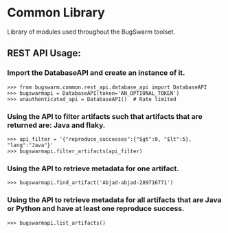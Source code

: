 # Common Library
Library of modules used throughout the BugSwarm toolset.


## REST API Usage:

### Import the DatabaseAPI and create an instance of it.
```
>>> from bugswarm.common.rest_api.database_api import DatabaseAPI
>>> bugswarmapi = DatabaseAPI(token='AN_OPTIONAL_TOKEN')
>>> unauthenticated_api = DatabaseAPI()  # Rate limited
```

### Using the API to filter artifacts such that artifacts that are returned are: Java and flaky.
```
>>> api_filter = '{"reproduce_successes":{"$gt":0, "$lt":5}, "lang":"Java"}'
>>> bugswarmapi.filter_artifacts(api_filter)
```

### Using the API to retrieve metadata for one artifact.
```
>>> bugswarmapi.find_artifact('Abjad-abjad-289716771')
```
### Using the API to retrieve metadata for all artifacts that are Java or Python and have at least one reproduce success.
```
>>> bugswarmapi.list_artifacts()
```
